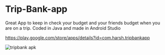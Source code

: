 
# Trip-Bank-app
Great App to keep in check your budget and your friends budget when you are on a trip. Coded in Java and made in Android Studio

https://play.google.com/store/apps/details?id=com.harsh.tripbankapp

![tripbank apk](https://user-images.githubusercontent.com/46072683/115799873-5e2ff800-a3a7-11eb-9e6c-599b3356c3ba.jpg)

